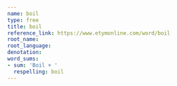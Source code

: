 ```yaml
---
name: boil
type: free
title: boil
reference_link: https://www.etymonline.com/word/boil
root_name: 
root_language: 
denotation: 
word_sums:
- sum: 'Boil + '
  respelling: boil
---
```

